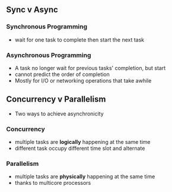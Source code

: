 ## Sync v Async

### Synchronous Programming
- wait for one task to complete then start the next task

### Asynchronous Programming
- A task no longer wait for previous tasks' completion, but start
- cannot predict the order of completion
- Mostly for I/O or networking operations that take awhile

## Concurrency v Parallelism
- Two ways to achieve asynchronicity 

### Concurrency
- multiple tasks are **logically** happening at the same time
- different task occupy different time slot and alternate 

### Parallelism
- multiple tasks are **physically** happening at the same time 
- thanks to multicore processors